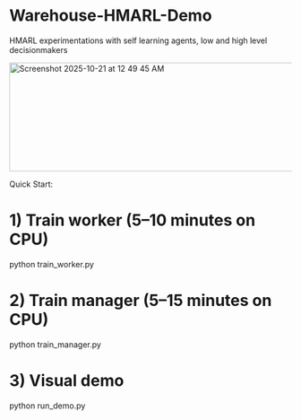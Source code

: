 # Warehouse-HMARL-Demo
HMARL experimentations with self learning agents, low and high level decisionmakers

<img width="579" height="194" alt="Screenshot 2025-10-21 at 12 49 45 AM" src="https://github.com/user-attachments/assets/ef22cdb5-9b1a-4fdb-8e84-7d19859c0cf3" />

Quick Start:
# 1) Train worker (5–10 minutes on CPU)
python train_worker.py

# 2) Train manager (5–15 minutes on CPU)
python train_manager.py

# 3) Visual demo
python run_demo.py

